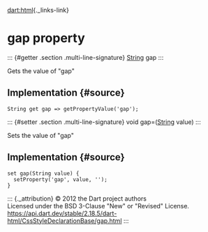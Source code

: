 [dart:html](../../dart-html/dart-html-library){._links-link}

gap property
============

::: {#getter .section .multi-line-signature}
[String](../../dart-core/string-class) gap
:::

Gets the value of \"gap\"

Implementation {#source}
--------------

``` {.language-dart data-language="dart"}
String get gap => getPropertyValue('gap');
```

::: {#setter .section .multi-line-signature}
void gap=([String](../../dart-core/string-class) value)
:::

Sets the value of \"gap\"

Implementation {#source}
--------------

``` {.language-dart data-language="dart"}
set gap(String value) {
  setProperty('gap', value, '');
}
```

::: {._attribution}
© 2012 the Dart project authors\
Licensed under the BSD 3-Clause \"New\" or \"Revised\" License.\
<https://api.dart.dev/stable/2.18.5/dart-html/CssStyleDeclarationBase/gap.html>
:::
